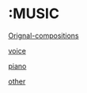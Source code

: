 # :MUSIC

[Orignal-compositions](Orignal-compositions.md)

[voice](voice.md)

[piano](piano.md)

[other](other.md)


